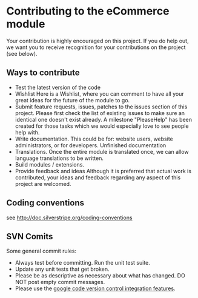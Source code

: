 # Contributing to the eCommerce module

Your contribution is highly encouraged on this project. If you do help out, we want you to receive recognition for your contributions on the project (see below).

## Ways to contribute

* Test the latest version of the code
* Wishlist Here is a Wishlist, where you can comment to have all your great ideas for the future of the module to go.
* Submit feature requests, issues, patches to the issues section of this project. Please first check the list of existing issues to make sure an identical one doesn't exist already. A milestone "PleaseHelp" has been created for those tasks which we would especially love to see people help with.
* Write documentation. This could be for: website users, website administrators, or for developers. Unfinished documentation
* Translations. Once the entire module is translated once, we can allow language translations to be written.
* Build modules / extensions.
* Provide feedback and ideas Although it is preferred that actual work is contributed, your ideas and feedback regarding any aspect of this project are welcomed. 

## Coding conventions

see http://doc.silverstripe.org/coding-conventions

## SVN Comits

Some general commit rules:

* Always test before committing. Run the unit test suite.
* Update any unit tests that get broken.
* Please be as descriptive as necessary about what has changed. DO NOT post empty commit messages.
* Please use the [google code version control integration features](http://code.google.com/p/support/wiki/IssueTracker#Integration_with_version_control).